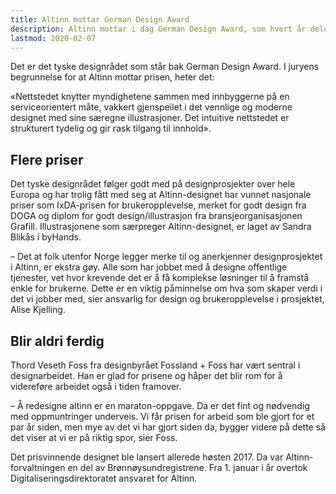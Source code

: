 ```yaml
---
title: Altinn mottar German Design Award
description: Altinn mottar i dag German Design Award, som hvert år deles ut til gode designprosjekter fra hele Europa.
lastmod: 2020-02-07
---
```



Det er det tyske designrådet som står bak German Design Award. I juryens begrunnelse for at Altinn mottar prisen, heter det:

«Nettstedet knytter myndighetene sammen med innbyggerne på en serviceorientert måte,
vakkert gjenspeilet i det vennlige og moderne designet med sine særegne illustrasjoner.
Det intuitive nettstedet er strukturert tydelig og gir rask tilgang til innhold».

## Flere priser

Det tyske designrådet følger godt med på designprosjekter over hele Europa og har trolig fått med seg at Altinn-designet
har vunnet nasjonale priser som IxDA-prisen for brukeropplevelse, merket for godt design fra DOGA
og diplom for godt design/illustrasjon fra bransjeorganisasjonen Grafill.
Illustrasjonene som særpreger Altinn-designet, er laget av Sandra Blikås i byHands.

– Det at folk utenfor Norge legger merke til og anerkjenner designprosjektet i Altinn, er ekstra gøy.
Alle som har jobbet med å designe offentlige tjenester, vet hvor krevende det er å få komplekse løsninger til å framstå enkle for brukerne.
Dette er en viktig påminnelse om hva som skaper verdi i det vi jobber med, sier ansvarlig for design og brukeropplevelse i prosjektet, Alise Kjelling.

## Blir aldri ferdig

Thord Veseth Foss fra designbyrået Fossland + Foss har vært sentral i designarbeidet.
Han er glad for prisene og håper det blir rom for å videreføre arbeidet også i tiden framover.

– Å redesigne altinn er en maraton-oppgave. Da er det fint og nødvendig med oppmuntringer underveis.
Vi får prisen for arbeid som ble gjort for et par år siden, men mye av det vi har gjort siden da,
bygger videre på dette så det viser at vi er på riktig spor, sier Foss.

Det prisvinnende designet ble lansert allerede høsten 2017. Da var Altinn-forvaltningen en del av Brønnøysundregistrene.
Fra 1. januar i år overtok Digitaliseringsdirektoratet ansvaret for Altinn.
